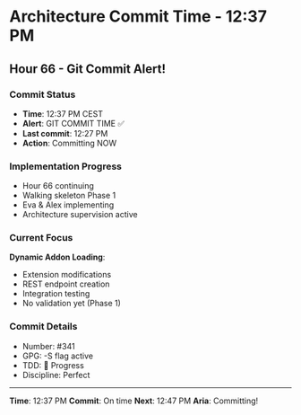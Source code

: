 # Architecture Commit Time - 12:37 PM

## Hour 66 - Git Commit Alert!

### Commit Status
- **Time**: 12:37 PM CEST
- **Alert**: GIT COMMIT TIME ✅
- **Last commit**: 12:27 PM
- **Action**: Committing NOW

### Implementation Progress
- Hour 66 continuing
- Walking skeleton Phase 1
- Eva & Alex implementing
- Architecture supervision active

### Current Focus
**Dynamic Addon Loading**:
- Extension modifications
- REST endpoint creation
- Integration testing
- No validation yet (Phase 1)

### Commit Details
- Number: #341
- GPG: -S flag active
- TDD: 🚧 Progress
- Discipline: Perfect

---

**Time**: 12:37 PM
**Commit**: On time
**Next**: 12:47 PM
**Aria**: Committing!